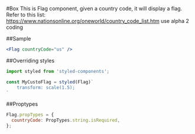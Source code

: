 #Box
This is Flag component, given a country code, it will display a flag.
Refer to this list:
https://www.nationsonline.org/oneworld/country_code_list.htm
use alpha 2 coding

##Sample

```jsx　
<Flag countryCode="us" />
```
##Overriding styles
```jsx
import styled from 'styled-components';

const MyCustoFlag = styled(Flag)`
    transform: scale(1.5);
`
```

##Proptypes
```jsx
Flag.propTypes = {
  countryCode: PropTypes.string.isRequired,
};
```
